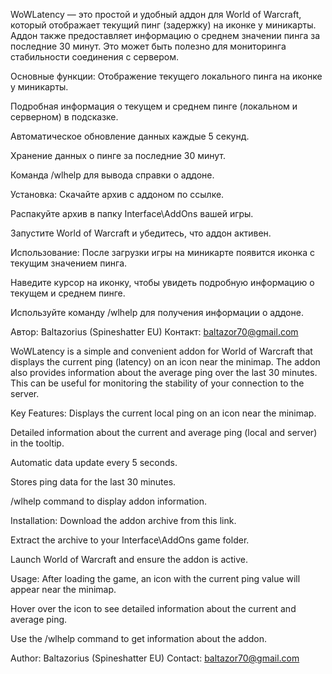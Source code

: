 WoWLatency — это простой и удобный аддон для World of Warcraft, который отображает текущий пинг (задержку) на иконке у миникарты. Аддон также предоставляет информацию о среднем значении пинга за последние 30 минут. Это может быть полезно для мониторинга стабильности соединения с сервером.

Основные функции:
Отображение текущего локального пинга на иконке у миникарты.

Подробная информация о текущем и среднем пинге (локальном и серверном) в подсказке.

Автоматическое обновление данных каждые 5 секунд.

Хранение данных о пинге за последние 30 минут.

Команда /wlhelp для вывода справки о аддоне.

Установка:
Скачайте архив с аддоном по ссылке.

Распакуйте архив в папку Interface\AddOns вашей игры.

Запустите World of Warcraft и убедитесь, что аддон активен.

Использование:
После загрузки игры на миникарте появится иконка с текущим значением пинга.

Наведите курсор на иконку, чтобы увидеть подробную информацию о текущем и среднем пинге.

Используйте команду /wlhelp для получения информации о аддоне.

Автор:
Baltazorius (Spineshatter EU)
Контакт: baltazor70@gmail.com

WoWLatency is a simple and convenient addon for World of Warcraft that displays the current ping (latency) on an icon near the minimap. The addon also provides information about the average ping over the last 30 minutes. This can be useful for monitoring the stability of your connection to the server.

Key Features:
Displays the current local ping on an icon near the minimap.

Detailed information about the current and average ping (local and server) in the tooltip.

Automatic data update every 5 seconds.

Stores ping data for the last 30 minutes.

/wlhelp command to display addon information.

Installation:
Download the addon archive from this link.

Extract the archive to your Interface\AddOns game folder.

Launch World of Warcraft and ensure the addon is active.

Usage:
After loading the game, an icon with the current ping value will appear near the minimap.

Hover over the icon to see detailed information about the current and average ping.

Use the /wlhelp command to get information about the addon.

Author:
Baltazorius (Spineshatter EU)
Contact: baltazor70@gmail.com
